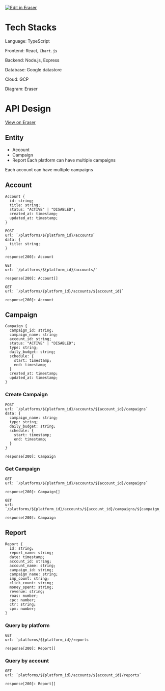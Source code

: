 <p><a target="_blank" href="https://app.eraser.io/workspace/5LZtR5zhZ7DMnJkKh6TZ" id="edit-in-eraser-github-link"><img alt="Edit in Eraser" src="https://firebasestorage.googleapis.com/v0/b/second-petal-295822.appspot.com/o/images%2Fgithub%2FOpen%20in%20Eraser.svg?alt=media&amp;token=968381c8-a7e7-472a-8ed6-4a6626da5501"></a></p>

# Tech Stacks
Language: TypeScript

Frontend: React, `Chart.js` 

Backend: Node.js, Express

Database: Google datastore

Cloud: GCP

Diagram: Eraser 

# API Design
[﻿View on Eraser](https://app.eraser.io/workspace/5LZtR5zhZ7DMnJkKh6TZ?elements=rvaFkUKilZvezA5uUd_h5w) 

## Entity
- Account
- Campaign
- Report
Each platform can have multiple campaigns

Each account can have multiple campaigns

## Account
```
Account {
  id: string;
  title: string;
  status: "ACTIVE" | "DISABLED";
  created_at: timestamp;
  updated_at: timestamp;
}
```
```
POST
url: `/platforms/${platform_id}/accounts`
data: {
  title: string;
}

response[200]: Account
```
```
GET
url: `/platforms/${platform_id}/accounts/`

response[200]: Account[]

GET
url: `/platforms/{platform_id}/accounts/${account_id}`

response[200]: Account
```
## Campaign
```
Campaign {
  campaign_id: string;
  campaign_name: string;
  account_id: string;
  status: "ACTIVE" | "DISABLED";
  type: string;
  daily_budget: string;
  schedule: {
    start: timestamp;
    end: timestamp;
  }
  created_at: timestamp;
  updated_at: timestamp;
}
```
### Create Campaign
```
POST
url: `/platforms/${platform_id}/accounts/${account_id}/campaigns`
data: {
  campaign_name: string;
  type: string;
  daily_budget: string;
  schedule: {
    start: timestamp;
    end: timestamp;
  }
}

response[200]: Campaign
```
### Get Campaign
```
GET
url: `/platforms/${platform_id}/accounts/${account_id}/campaigns`

response[200]: Campaign[]

GET
url: `/platforms/${platform_id}/accounts/${account_id}/campaigns/${campaign_id}`

response[200]: Campaign
```
## Report
```
Report {
  id: string;
  report_name: string;
  date: timestamp;
  account_id: string;
  account_name: string;
  campaign_id: string;
  campaign_name: string;
  imp_count: string;
  click_count: string;
  money_spent: string;
  revenue: string;
  roas: number;
  cpc: number;
  ctr: string;
  cpm: number;
}
```
### Query by platform
```
GET
url: `platforms/${platform_id}/reports

response[200]: Report[]
```
### Query by account
```
GET
url: `platforms/${platform_id}/accounts/${account_id}/reports`

response[200]: Report[]
```








<!--- Eraser file: https://app.eraser.io/workspace/5LZtR5zhZ7DMnJkKh6TZ --->
